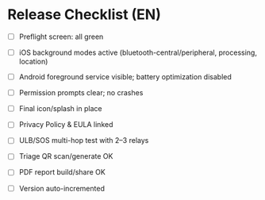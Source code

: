 # Release Checklist (EN)
- [ ] Preflight screen: all green
- [ ] iOS background modes active (bluetooth-central/peripheral, processing, location)
- [ ] Android foreground service visible; battery optimization disabled
- [ ] Permission prompts clear; no crashes
- [ ] Final icon/splash in place
- [ ] Privacy Policy & EULA linked
- [ ] ULB/SOS multi-hop test with 2–3 relays
- [ ] Triage QR scan/generate OK
- [ ] PDF report build/share OK
- [ ] Version auto-incremented



